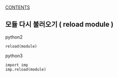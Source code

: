 [CONTENTS](README.md)
## 모듈 다시 불러오기 ( reload module )
python2

    reload(module)


python3

    import imp
    imp.reload(module)